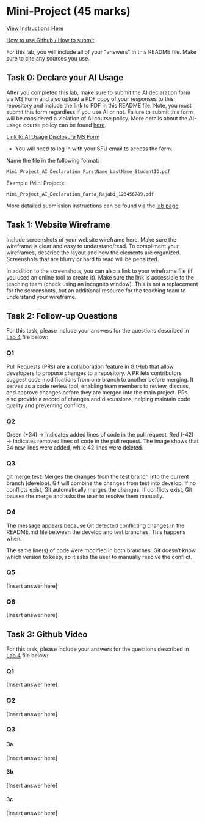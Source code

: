 # Mini-Project (45 marks)

[View Instructions Here](Mini-project.md)

[How to use Github / How to submit](https://parsa-rajabi.github.io/CMPT-276/#/assignment-lab-details?id=submission)

For this lab, you will include all of your "answers" in this README file. Make sure to cite any sources you use. 

## Task 0: Declare your AI Usage

After you completed this lab, make sure to submit the AI declaration form via MS Form and also upload a PDF copy of your responses to this repository and include the link to PDF in this README file. Note, you must submit this form regardless if you use AI or not. Failure to submit this form will be considered a violation of AI course policy. More details about the AI-usage course policy can be found [here](https://parsa-rajabi.github.io/CMPT-276/#/ai-policy).

[Link to AI Usage Disclosure MS Form](https://parsa-rajabi.github.io/CMPT-276/#/ai-policy?id=disclosure-of-ai-use)

- You will need to log in with your SFU email to access the form.

Name the file in the following format: 

`Mini_Project_AI_Declaration_FirstName_LastName_StudentID.pdf`

Example (Mini Project):

`Mini_Project_AI_Declaration_Parsa_Rajabi_123456789.pdf`


More detailed submission instructions can be found via the [lab page](https://parsa-rajabi.github.io/CMPT-276/#/labs).

## Task 1: Website Wireframe

Include screenshots of your website wireframe here. Make sure the wireframe is clear and easy to understand/read. To compliment your wireframes, describe the layout and how the elements are organized. Screenshots that are blurry or hard to read will be penalized. 

In addition to the screenshots, you can also a link to your wireframe file (if you used an online tool to create it). Make sure the link is accessible to the teaching team (check using an incognito window). This is not a replacement for the screenshots, but an additional resource for the teaching team to understand your wireframe.


## Task 2: Follow-up Questions

For this task, please include your answers for the questions described in [Lab 4](L4.md) file below:

### Q1

Pull Requests (PRs) are a collaboration feature in GitHub that allow developers to propose changes to a repository. A PR lets contributors suggest code modifications from one branch to another before merging. It serves as a code review tool, enabling team members to review, discuss, and approve changes before they are merged into the main project. PRs also provide a record of changes and discussions, helping maintain code quality and preventing conflicts.


### Q2

Green (+34) → Indicates added lines of code in the pull request.
Red (-42) → Indicates removed lines of code in the pull request.
The image shows that 34 new lines were added, while 42 lines were deleted.


### Q3

git merge test:
Merges the changes from the test branch into the current branch (develop).
Git will combine the changes from test into develop.
If no conflicts exist, Git automatically merges the changes.
If conflicts exist, Git pauses the merge and asks the user to resolve them manually.


### Q4

The message appears because Git detected conflicting changes in the README.md file between the develop and test branches. This happens when:

The same line(s) of code were modified in both branches.
Git doesn’t know which version to keep, so it asks the user to manually resolve the conflict.

### Q5

[Insert answer here]

### Q6

[Insert answer here]

## Task 3: Github Video

For this task, please include your answers for the questions described in [Lab 4](L4.md) file below:

### Q1

[Insert answer here]

### Q2

[Insert answer here]

### Q3

#### 3a

[Insert answer here]

#### 3b

[Insert answer here]

#### 3c

[Insert answer here]
